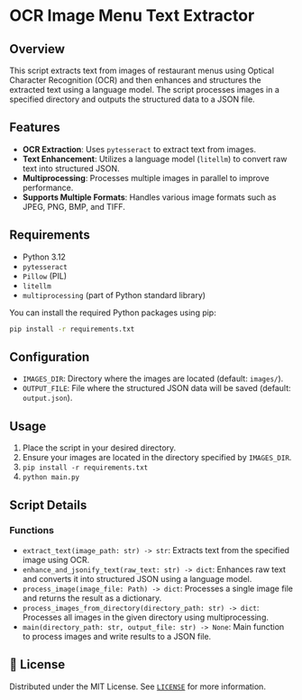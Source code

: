 # OCR Image Menu Text Extractor

## Overview

This script extracts text from images of restaurant menus using Optical Character Recognition (OCR) and then enhances and structures the extracted text using a language model. The script processes images in a specified directory and outputs the structured data to a JSON file.

## Features

- **OCR Extraction**: Uses `pytesseract` to extract text from images.
- **Text Enhancement**: Utilizes a language model (`litellm`) to convert raw text into structured JSON.
- **Multiprocessing**: Processes multiple images in parallel to improve performance.
- **Supports Multiple Formats**: Handles various image formats such as JPEG, PNG, BMP, and TIFF.

## Requirements

- Python 3.12
- `pytesseract`
- `Pillow` (PIL)
- `litellm`
- `multiprocessing` (part of Python standard library)

You can install the required Python packages using pip:

```bash
pip install -r requirements.txt
```

## Configuration

- `IMAGES_DIR`: Directory where the images are located (default: `images/`).
- `OUTPUT_FILE`: File where the structured JSON data will be saved (default: `output.json`).

## Usage

1. Place the script in your desired directory.
2. Ensure your images are located in the directory specified by `IMAGES_DIR`.
3. `pip install -r requirements.txt`
4. `python main.py`

## Script Details

### Functions

- `extract_text(image_path: str) -> str`: Extracts text from the specified image using OCR.
- `enhance_and_jsonify_text(raw_text: str) -> dict`: Enhances raw text and converts it into structured JSON using a language model.
- `process_image(image_file: Path) -> dict`: Processes a single image file and returns the result as a dictionary.
- `process_images_from_directory(directory_path: str) -> dict`: Processes all images in the given directory using multiprocessing.
- `main(directory_path: str, output_file: str) -> None`: Main function to process images and write results to a JSON file.

## 📜 License

Distributed under the MIT License. See [`LICENSE`](./LICENSE) for more information.
